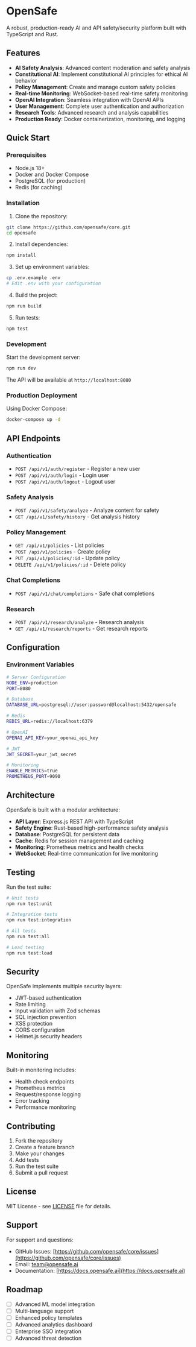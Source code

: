 # OpenSafe

A robust, production-ready AI and API safety/security platform built with TypeScript and Rust.

## Features

- **AI Safety Analysis**: Advanced content moderation and safety analysis
- **Constitutional AI**: Implement constitutional AI principles for ethical AI behavior
- **Policy Management**: Create and manage custom safety policies
- **Real-time Monitoring**: WebSocket-based real-time safety monitoring
- **OpenAI Integration**: Seamless integration with OpenAI APIs
- **User Management**: Complete user authentication and authorization
- **Research Tools**: Advanced research and analysis capabilities
- **Production Ready**: Docker containerization, monitoring, and logging

## Quick Start

### Prerequisites

- Node.js 18+
- Docker and Docker Compose
- PostgreSQL (for production)
- Redis (for caching)

### Installation

1. Clone the repository:
```bash
git clone https://github.com/opensafe/core.git
cd opensafe
```

2. Install dependencies:
```bash
npm install
```

3. Set up environment variables:
```bash
cp .env.example .env
# Edit .env with your configuration
```

4. Build the project:
```bash
npm run build
```

5. Run tests:
```bash
npm test
```

### Development

Start the development server:
```bash
npm run dev
```

The API will be available at `http://localhost:8080`

### Production Deployment

Using Docker Compose:
```bash
docker-compose up -d
```

## API Endpoints

### Authentication
- `POST /api/v1/auth/register` - Register a new user
- `POST /api/v1/auth/login` - Login user
- `POST /api/v1/auth/logout` - Logout user

### Safety Analysis
- `POST /api/v1/safety/analyze` - Analyze content for safety
- `GET /api/v1/safety/history` - Get analysis history

### Policy Management
- `GET /api/v1/policies` - List policies
- `POST /api/v1/policies` - Create policy
- `PUT /api/v1/policies/:id` - Update policy
- `DELETE /api/v1/policies/:id` - Delete policy

### Chat Completions
- `POST /api/v1/chat/completions` - Safe chat completions

### Research
- `POST /api/v1/research/analyze` - Research analysis
- `GET /api/v1/research/reports` - Get research reports

## Configuration

### Environment Variables

```bash
# Server Configuration
NODE_ENV=production
PORT=8080

# Database
DATABASE_URL=postgresql://user:password@localhost:5432/opensafe

# Redis
REDIS_URL=redis://localhost:6379

# OpenAI
OPENAI_API_KEY=your_openai_api_key

# JWT
JWT_SECRET=your_jwt_secret

# Monitoring
ENABLE_METRICS=true
PROMETHEUS_PORT=9090
```

## Architecture

OpenSafe is built with a modular architecture:

- **API Layer**: Express.js REST API with TypeScript
- **Safety Engine**: Rust-based high-performance safety analysis
- **Database**: PostgreSQL for persistent data
- **Cache**: Redis for session management and caching
- **Monitoring**: Prometheus metrics and health checks
- **WebSocket**: Real-time communication for live monitoring

## Testing

Run the test suite:
```bash
# Unit tests
npm run test:unit

# Integration tests
npm run test:integration

# All tests
npm run test:all

# Load testing
npm run test:load
```

## Security

OpenSafe implements multiple security layers:

- JWT-based authentication
- Rate limiting
- Input validation with Zod schemas
- SQL injection prevention
- XSS protection
- CORS configuration
- Helmet.js security headers

## Monitoring

Built-in monitoring includes:

- Health check endpoints
- Prometheus metrics
- Request/response logging
- Error tracking
- Performance monitoring

## Contributing

1. Fork the repository
2. Create a feature branch
3. Make your changes
4. Add tests
5. Run the test suite
6. Submit a pull request

## License

MIT License - see [LICENSE](LICENSE) file for details.

## Support

For support and questions:
- GitHub Issues: [https://github.com/opensafe/core/issues](https://github.com/opensafe/core/issues)
- Email: team@opensafe.ai
- Documentation: [https://docs.opensafe.ai](https://docs.opensafe.ai)

## Roadmap

- [ ] Advanced ML model integration
- [ ] Multi-language support
- [ ] Enhanced policy templates
- [ ] Advanced analytics dashboard
- [ ] Enterprise SSO integration
- [ ] Advanced threat detection 